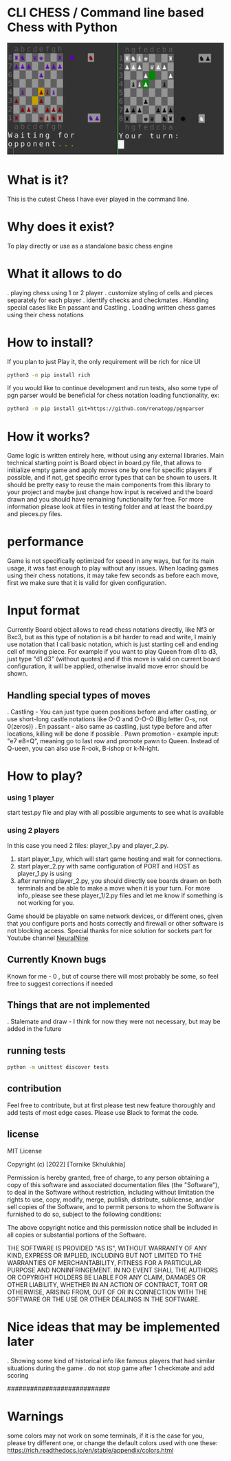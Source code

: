 # CLI CHESS / Command line based Chess with Python

![Image](./static/draft_image.png)

# What is it?
This is the cutest Chess I have ever played in the command line.

# Why does it exist?
To play directly or use as a standalone basic chess engine

# What it allows to do
. playing chess using 1 or 2 player
. customize styling of cells and pieces separately for each player
. identify checks and checkmates
. Handling special cases like En passant and Castling
. Loading written chess games using their chess notations

# How to install?
If you plan to just Play it, the only requirement will be rich for nice UI
```bash
python3 -m pip install rich
```
If you would like to continue development and run tests, also some type of pgn parser would be beneficial for chess notation loading functionality, ex:
```bash
python3 -m pip install git+https://github.com/renatopp/pgnparser
```
# How it works?
Game logic is written entirely here, without using any external libraries. Main technical starting point is Board object in board.py file, that allows to initialize empty game and apply moves one by one for specific players if possible, and if not, get specific error types that can be shown to users. It should be pretty easy to reuse the main components from this library to your project and maybe just change how input is received and the board drawn and you should have remaining functionality for free. For more information please look at files in testing folder and at least the board.py and pieces.py files.

# performance
Game is not specifically optimized for speed in any ways, but for its main usage, it was fast enough to play without any issues. When loading games using their chess notations, it may take few seconds as before each move, first we make sure that it is valid for given configuration.


# Input format
Currently Board object allows to read chess notations directly, like Nf3 or Bxc3, but as this type of notation is a bit harder to read and write, I mainly use notation that I call basic notation, which is just starting cell and ending cell of moving piece. For example if you want to play Queen from d1 to d3, just type "d1 d3" (without quotes) and if this move is valid on current board configuration, it will be applied, otherwise invalid move error should be shown.


## Handling special types of moves
. Castling - You can just type queen positions before and after castling, or use short-long castle notations like O-O and O-O-O (Big letter O-s, not 0(zeros))
. En passant - also same as castling, just type before and after locations, killing will be done if possible
. Pawn promotion - example input: "e7 e8=Q", meaning go to last row and promote pawn to Queen. Instead of Q-ueen, you can also use R-ook, B-ishop or k-N-ight.

# How to play?
### using 1 player
start test.py file and play with all possible arguments to see what is available

### using 2 players
In this case you need 2 files: player_1.py and player_2.py. 
1) start player_1.py, which will start game hosting and wait for connections. 
2) start player_2.py with same configuration of PORT and HOST as player_1.py is using
3) after running player_2.py, you should directly see boards drawn on both terminals and be able to make a move when it is your turn. For more info, please see these player_1/2.py files and let me know if something is not working for you. 

Game should be playable on same network devices, or different ones, given that you configure ports and hosts correctly and firewall or other software is not blocking access. Special thanks for nice solution for sockets part for Youtube channel [NeuralNine](https://www.youtube.com/watch?v=s6HOPw_5XuY)


## Currently Known bugs
Known for me - 0 , but of course there will most probably be some, so feel free to suggest corrections if needed

## Things that are not implemented
. Stalemate and draw - I think for now they were not necessary, but may be added in the future

## running tests
```bash
python -m unittest discover tests
```

## contribution
Feel free to contribute, but at first please test new feature thoroughly and add tests of most edge cases. Please use Black to format the code.

## license
MIT License

Copyright (c) [2022] [Tornike Skhulukhia]

Permission is hereby granted, free of charge, to any person obtaining a copy
of this software and associated documentation files (the "Software"), to deal
in the Software without restriction, including without limitation the rights
to use, copy, modify, merge, publish, distribute, sublicense, and/or sell
copies of the Software, and to permit persons to whom the Software is
furnished to do so, subject to the following conditions:

The above copyright notice and this permission notice shall be included in all
copies or substantial portions of the Software.

THE SOFTWARE IS PROVIDED "AS IS", WITHOUT WARRANTY OF ANY KIND, EXPRESS OR
IMPLIED, INCLUDING BUT NOT LIMITED TO THE WARRANTIES OF MERCHANTABILITY,
FITNESS FOR A PARTICULAR PURPOSE AND NONINFRINGEMENT. IN NO EVENT SHALL THE
AUTHORS OR COPYRIGHT HOLDERS BE LIABLE FOR ANY CLAIM, DAMAGES OR OTHER
LIABILITY, WHETHER IN AN ACTION OF CONTRACT, TORT OR OTHERWISE, ARISING FROM,
OUT OF OR IN CONNECTION WITH THE SOFTWARE OR THE USE OR OTHER DEALINGS IN THE
SOFTWARE.


# Nice ideas that may be implemented later
. Showing some kind of historical info like famous players that had similar situations during the game
. do not stop game after 1 checkmate and add scoring


###########################
# Warnings
some colors may not work on some terminals, if it is the case for you, please try different one, or change the default colors used with one these: https://rich.readthedocs.io/en/stable/appendix/colors.html

